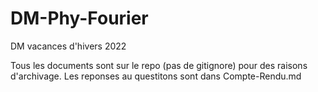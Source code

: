 # DM-Phy-Fourier
DM vacances d'hivers 2022

Tous les documents sont sur le repo (pas de gitignore) pour des raisons d'archivage.
Les reponses au questitons sont dans Compte-Rendu.md

